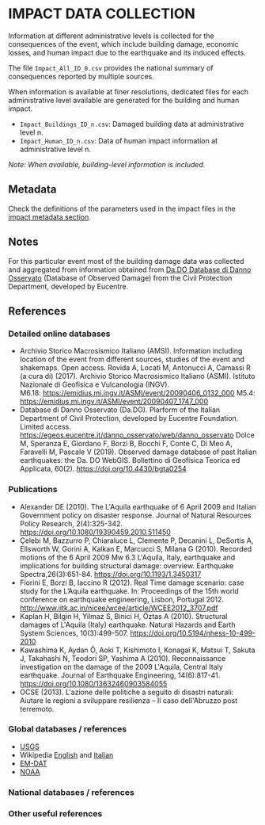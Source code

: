 # IMPACT DATA COLLECTION


Information at different administrative levels is collected for the consequences of the event, 
which include building damage, economic losses, and human impact due to the earthquake and its induced effects.

The file `Impact_All_ID_0.csv` provides the national summary of consequences reported by multiple sources.

When information is available at finer resolutions, dedicated files for each administrative level
available are generated for the building and human impact.

- `Impact_Buildings_ID_n.csv`: Damaged building data at administrative level n.
- `Impact_Human_ID_n.csv`: Data of human impact information at administrative level n.

_Note: When available, building-level information is included._


## Metadata

Check the definitions of the parameters used in the impact files in the [impact metadata section](https://gitlab.openquake.org/risk/ecd/-/blob/main/metadata.md#impact-data).


## Notes

For this particular event most of the building damage data was collected and aggregated from information obtained from [Da.DO Database di Danno Osservato](https://egeos.eucentre.it/danno_osservato/web/danno_osservato#:~:text=Essa%20%C3%A8%20stata%20concepita%20per,crisi%20sismiche%20di%20rilevanza%20nazionale.) (Database of Observed Damage) from the Civil Protection Department, developed by Eucentre.

## References

### Detailed online databases
- Archivio Storico Macrosismico Italiano (AMSI). Information including location of the event from different sources, studies of the event and shakemaps. Open access. Rovida A, Locati M, Antonucci A, Camassi R (a cura di) (2017). Archivio Storico Macrosismico Italiano (ASMI). Istituto Nazionale di Geofisica e Vulcanologia (INGV).  
M6.18: https://emidius.mi.ingv.it/ASMI/event/20090406_0132_000
M5.4: https://emidius.mi.ingv.it/ASMI/event/20090407_1747_000
- Database di Danno Osservato (Da.DO). Plarform of the Italian Department of Civil Protection, developed by Eucentre Foundation. Limited access. https://egeos.eucentre.it/danno_osservato/web/danno_osservato Dolce M, Speranza E, Giordano F, Borzi B, Bocchi F, Conte C, Di Meo A, Faravelli M, Pascale V (2019). Observed damage database of past Italian earthquakes: the Da. DO WebGIS. Bollettino di Geofisica Teorica ed Applicata, 60(2). https://doi.org/10.4430/bgta0254

### Publications
- Alexander DE (2010). The L'Aquila earthquake of 6 April 2009 and Italian Government policy on disaster response. Journal of Natural Resources Policy Research, 2(4):325-342. https://doi.org/10.1080/19390459.2010.511450
- Çelebi M, Bazzurro P, Chiaraluce L, Clemente P, Decanini L, DeSortis A, Ellsworth W, Gorini A, Kalkan E, Marcucci S, Milana G (2010). Recorded motions of the 6 April 2009 Mw 6.3 L'Aquila, Italy, earthquake and implications for building structural damage: overview. Earthquake Spectra,26(3):651-84. https://doi.org/10.1193/1.3450317
- Fiorini E, Borzi B, Iaccino R (2012). Real Time damage scenario: case study for the L’Aquila earthquake. In: Proceedings of the 15th world conference on earthquake engineering, Lisbon, Portugal 2012. http://www.iitk.ac.in/nicee/wcee/article/WCEE2012_3707.pdf
- Kaplan H, Bilgin H, Yilmaz S, Binici H, Öztas A (2010). Structural damages of L'Aquila (Italy) earthquake. Natural Hazards and Earth System Sciences, 10(3):499-507. https://doi.org/10.5194/nhess-10-499-2010
- Kawashima K, Aydan Ö, Aoki T, Kishimoto I, Konagai K, Matsui T, Sakuta J, Takahashi N, Teodori SP, Yashima A (2010). Reconnaissance investigation on the damage of the 2009 L'Aquila, Central Italy earthquake. Journal of Earthquake Engineering, 14(6):817-41. https://doi.org/10.1080/13632460903584055
- OCSE (2013). L'azione delle politiche a seguito di disastri naturali: Aiutare le regioni a sviluppare resilienza – Il caso dell'Abruzzo post terremoto.

### Global databases / references
- [USGS](https://earthquake.usgs.gov/earthquakes/eventpage/usp000gvtu/executive) 
- Wikipedia [English](https://en.wikipedia.org/wiki/2009_L%27Aquila_earthquake) and [Italian](https://es.wikipedia.org/wiki/Terremoto_de_L%27Aquila_de_2009)
- [EM-DAT](https://public.emdat.be)
- [NOAA](https://www.ngdc.noaa.gov/hazel/view/hazards/earthquake/event-more-info/8264)

### National databases / references

### Other useful references
